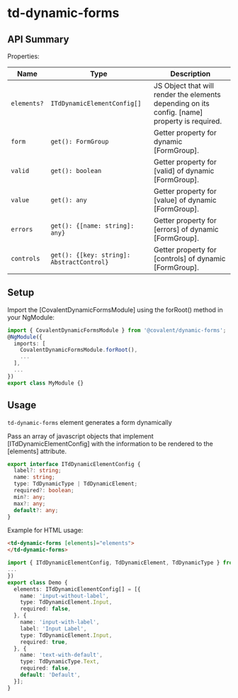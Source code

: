# td-dynamic-forms

## API Summary

Properties:

| Name | Type | Description |
| --- | --- | --- |
| `elements?` | `ITdDynamicElementConfig[]` | JS Object that will render the elements depending on its config. [name] property is required.
| `form` | `get(): FormGroup` | Getter property for dynamic [FormGroup].
| `valid` | `get(): boolean` | Getter property for [valid] of dynamic [FormGroup].
| `value` | `get(): any` | Getter property for [value] of dynamic [FormGroup].
| `errors` | `get(): {[name: string]: any}` | Getter property for [errors] of dynamic [FormGroup].
| `controls` | `get(): {[key: string]: AbstractControl}` | Getter property for [controls] of dynamic [FormGroup].


## Setup

Import the [CovalentDynamicFormsModule] using the forRoot() method in your NgModule:

```typescript
import { CovalentDynamicFormsModule } from '@covalent/dynamic-forms';
@NgModule({
  imports: [
    CovalentDynamicFormsModule.forRoot(),
    ...
  ],
  ...
})
export class MyModule {}
```

## Usage

`td-dynamic-forms` element generates a form dynamically

Pass an array of javascript objects that implement [ITdDynamicElementConfig] with the information to be rendered to the [elements] attribute.

```typescript
export interface ITdDynamicElementConfig {
  label?: string;
  name: string;
  type: TdDynamicType | TdDynamicElement;
  required?: boolean;
  min?: any;
  max?: any;
  default?: any;
}
```

Example for HTML usage:

```html
<td-dynamic-forms [elements]="elements">
</td-dynamic-forms>
 ```

```typescript
import { ITdDynamicElementConfig, TdDynamicElement, TdDynamicType } from '@covalent/dynamic-forms';
...
})
export class Demo {
  elements: ITdDynamicElementConfig[] = [{
    name: 'input-without-label',
    type: TdDynamicElement.Input,
    required: false,
  }, {
    name: 'input-with-label',
    label: 'Input Label',
    type: TdDynamicElement.Input,
    required: true,
  }, {
    name: 'text-with-default',
    type: TdDynamicType.Text,
    required: false,
    default: 'Default',
  }];
}
```

